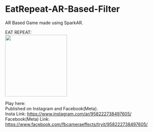 # EatRepeat-AR-Based-Filter
AR Based Game made using SparkAR.         

EAT REPEAT:       
<img src="https://user-images.githubusercontent.com/99742201/212555601-6311dc10-3fd6-4e7a-90cc-88b0fee09ec3.png" width="200" height="200" align="centre">

Play here:       
Published on Instagram and Facebook(Meta).         
Insta Link: https://www.instagram.com/ar/958222738497605/            
Facebook(Meta) Link: https://www.facebook.com/fbcameraeffects/tryit/958222738497605/      
